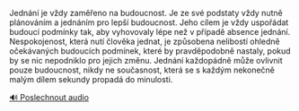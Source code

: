 
Jednání je vždy zaměřeno na budoucnost. Je ze své podstaty vždy nutně plánováním a jednáním pro lepší budoucnost. Jeho cílem je vždy uspořádat budoucí podmínky tak, aby vyhovovaly lépe než v případě absence jednání. Nespokojenost, která nutí člověka jednat, je způsobena nelibostí ohledně očekávaných budoucích podmínek, které by pravděpodobně nastaly, pokud by se nic nepodniklo pro jejich změnu. Jednání každopádně může ovlivnit pouze budoucnost, nikdy ne současnost, která se s každým nekonečně malým dílem sekundy propadá do minulosti.

[🔊 Poslechnout audio](/data/7-paragraphs/audio/chapter_27/para_003-Jednn-je-vdy-zameno-na-budoucnost-Je-ze-sv.mp3)
